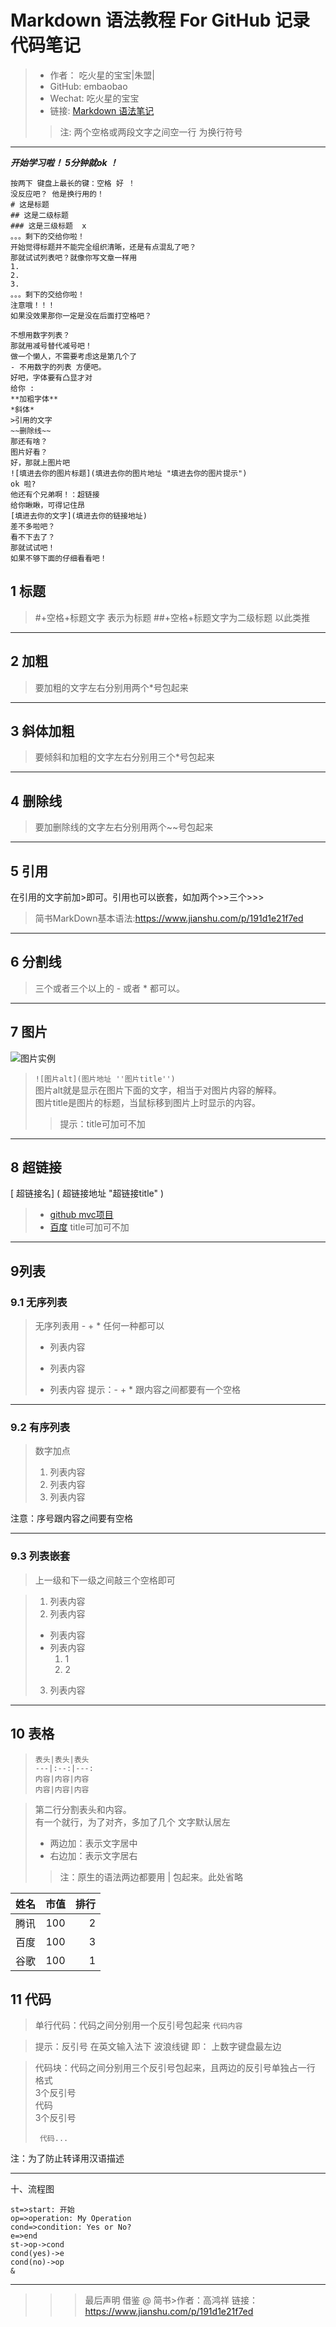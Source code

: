 # Markdown 语法教程 For GitHub 记录代码笔记 

>- 作者：  吃火星的宝宝|朱盟|  
>- GitHub: embaobao  
>- Wechat: 吃火星的宝宝  
>- 链接: [Markdown 语法笔记](https://github.com/embaobao/MVCDemo/blob/master/MarkDownNote.md "点击查看" ) 
>>注: 两个空格或两段文字之间空一行 为换行符号
>>    
____

***开始学习啦！ 5分钟就ok ！***
```
按两下 键盘上最长的键：空格 好 ！
没反应吧？ 他是换行用的！
# 这是标题  
## 这是二级标题  
### 这是三级标题  x
。。。剩下的交给你啦！
开始觉得标题并不能完全组织清晰，还是有点混乱了吧？  
那就试试列表吧？就像你写文章一样用
1.  
2. 
3. 
。。。剩下的交给你啦！ 
注意哦！！！  
如果没效果那你一定是没在后面打空格吧？

不想用数字列表？  
那就用减号替代减号吧！  
做一个懒人，不需要考虑这是第几个了
- 不用数字的列表 方便吧。
好吧，字体要有凸显才对  
给你 : 
**加粗字体**   
*斜体*   
>引用的文字
~~删除线~~
那还有啥？
图片好看？
好，那就上图片吧
![填进去你的图片标题](填进去你的图片地址 "填进去你的图片提示")
ok 啦?
他还有个兄弟啊！：超链接 
给你瞅瞅，可得记住昂
[填进去你的文字](填进去你的链接地址)
差不多啦吧？
看不下去了？
那就试试吧！
如果不够下面的仔细看看吧！
```

## 1 标题
 >#+空格+标题文字  表示为标题
 >##+空格+标题文字为二级标题 以此类推

--- 
## 2 加粗
>要加粗的文字左右分别用两个*号包起来
--- 
## 3 斜体加粗
>要倾斜和加粗的文字左右分别用三个*号包起来
___  
## 4 删除线

>要加删除线的文字左右分别用两个~~号包起来
--- 
## 5 引用
 在引用的文字前加>即可。引用也可以嵌套，如加两个>>三个>>>
>简书MarkDown基本语法:https://www.jianshu.com/p/191d1e21f7ed
--- 
## 6 分割线
> 三个或者三个以上的 - 或者 * 都可以。
--- 
## 7 图片

![图片实例](https://dwz.cn/W7gRKD35 "MarkDown图片例子|markdown logo")

>`![图片alt](图片地址 ''图片title'')`  
>图片alt就是显示在图片下面的文字，相当于对图片内容的解释。  
>图片title是图片的标题，当鼠标移到图片上时显示的内容。  
>>提示：title可加可不加
___
## 8 超链接


[ 超链接名] ( 超链接地址 "超链接title" )
>- [github mvc项目](https://embaobao.github.io/MVCDemo/)  
>- [百度](http://baidu.com)
title可加可不加
___
##  9列表
### 9.1 无序列表
>无序列表用 - + * 任何一种都可以
>- 列表内容
>+ 列表内容
>* 列表内容
>提示：- + * 跟内容之间都要有一个空格
___

### 9.2 有序列表

>数字加点
>1. 列表内容
>2. 列表内容   
>3. 列表内容

注意：序号跟内容之间要有空格
___

### 9.3 列表嵌套


> 上一级和下一级之间敲三个空格即可

>1. 列表内容
>2. 列表内容   
>   -  列表内容
>   -  列表内容
>      1. 1
>      2. 2
>3. 列表内容
___

## 10  表格

> ```
> 表头|表头|表头   
> ---|:--:|---:  
> 内容|内容|内容  
> 内容|内容|内容 
>```

>第二行分割表头和内容。  
>有一个就行，为了对齐，多加了几个
>文字默认居左
> - 两边加：表示文字居中
> - 右边加：表示文字居右
>>注：原生的语法两边都要用 | 包起来。此处省略

姓名|市值|排行
|--|:--:|--:|
|腾讯|100|2|
|百度|100|3|
|谷歌|100|1|


## 11 代码

>单行代码：代码之间分别用一个反引号包起来
    `代码内容` 

>提示：反引号 在英文输入法下 波浪线键 即： 上数字键盘最左边

>代码块：代码之间分别用三个反引号包起来，且两边的反引号单独占一行
>格式  
>3个反引号  
>代码  
>3个反引号
>```
>  代码...
>```


注：为了防止转译用汉语描述

---
十、流程图
```flow  
st=>start: 开始  
op=>operation: My Operation  
cond=>condition: Yes or No?  
e=>end  
st->op->cond  
cond(yes)->e  
cond(no)->op  
&
```






___
  
>>>最后声明 借鉴 @ 简书>作者：高鸿祥 链接：https://www.jianshu.com/p/191d1e21f7ed

